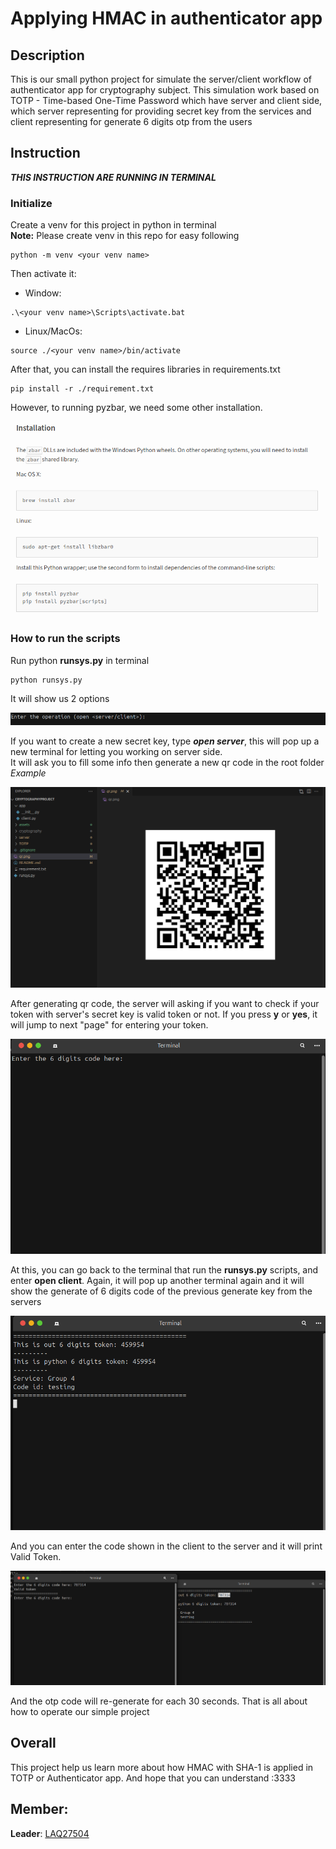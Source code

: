 # Applying HMAC in authenticator app
## Description
This is our small python project for simulate the server/client workflow of authenticator app for cryptography subject. 
This simulation work based on TOTP - Time-based One-Time Password
which have server and client side, which server representing for providing secret key from the services and client representing for generate 6 digits otp from the users
## Instruction
***THIS INSTRUCTION ARE RUNNING IN TERMINAL***
### Initialize
Create a venv for this project in python in terminal  
**Note:** Please create venv in this repo for easy following
```
python -m venv <your venv name>
```
Then activate it:
- Window:
```
.\<your venv name>\Scripts\activate.bat
```
- Linux/MacOs:
```
source ./<your venv name>/bin/activate
```
After that, you can install the requires libraries in requirements.txt
```
pip install -r ./requirement.txt
```
However, to running pyzbar, we need some other installation. 

![screenshot of pyzbar installation.](/assets/pyzbar_installation.png)

### How to run the scripts
Run python **runsys.py** in terminal
```
python runsys.py
```
It will show us 2 options

![screenshot of runsys entry.](/assets/runsys_entry.png)

If you want to create a new secret key, type ***open server***, this will pop up a new terminal for letting you working on server side.   
It will ask you to fill some info then generate a new qr code in the root folder   
*Example*

![screenshot of qr exmaple.](/assets/example1.png)

After generating qr code, the server will asking if you want to check if your token with server's secret key is valid token or not. If you press **y** or **yes**, it will jump to next "page" for entering your token.

![screenshot of the server exmaple](/assets/server_example.png)

At this, you can go back to the terminal that run the **runsys.py** scripts, and enter **open client**. Again, it will pop up another terminal again and it will show the generate of 6 digits code of the previous generate key from the servers


![screenshot of client exmaple](/assets/client_example.png)

And you can enter the code shown in the client to the server and it will print Valid Token.

![screenshot of output exmaple](/assets/output_example.png)

And the otp code will re-generate for each 30 seconds. That is all about how to operate our simple project

## Overall
This project help us learn more about how HMAC with SHA-1 is applied in TOTP or Authenticator app. And hope that you can understand :3333

## Member:
**Leader**: [LAQ27504](https://github.com/LAQ27504)